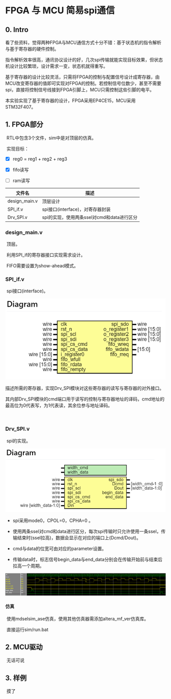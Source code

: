 # FPGA 与 MCU 简易spi通信

## 0. Intro

​		看了些资料，觉得两种FPGA与MCU通信方式十分不错：基于状态机的指令解析与基于寄存器的硬件控制。

​		指令解析效率很高，通讯协议设计的好，几次spi传输就能实现目标效果，但状态机设计比较繁琐，设计需求一变，状态机就得重写。

​		基于寄存器的设计比较灵活，只需将FPGA的控制与配置信号设计成寄存器，由MCU改变寄存器的值即可实现对FPGA的控制。若控制信号位数少，甚至不需要spi，直接将控制信号线接到FPGA引脚上，MCU只需控制这些引脚的电平。

​		本实验实现了基于寄存器的设计，FPGA采用EP4CE15，MCU采用STM32F407。



## 1. FPGA部分

​		RTL中包含3个文件，sim中是对顶层的仿真。

​		实现目标：

- [x] reg0 = reg1 + reg2 + reg3
- [x] fifo读写
- [ ] ram读写



| 文件名        | 描述                                       |
| ------------- | ------------------------------------------ |
| design_main.v | 顶层设计                                   |
| SPI_if.v      | spi接口(interface)，对寄存器封装           |
| Drv_SPI.v     | spi的实现，使用两条ssel对cmd和data进行区分 |



### design_main.v

​		顶层。



​		利用SPI_if的寄存器接口实现需求设计。

​		FIFO需要设置为show-ahead模式。



### SPI_if.v

​		spi接口(interface)。

![Diagram_SPI_if](README.assets/Diagram_SPI_if.png)

​		描述所需的寄存器，实现Drv_SPI模块对这些寄存器的读写与寄存器的对外接口。

​		其内部Drv_SPI模块的cmd端口用于读写的控制与寄存器地址的译码，cmd地址的最高位为0代表写，为1代表读，其余位参与地址译码。

​	

### Drv_SPI.v

​		spi的实现。

![Diagram_Drv_SPI](README.assets/Diagram_Drv_SPI.png)

* spi采用mode0，CPOL=0，CPHA=0 。

* 使用两条ssel对cmd和data进行区分，每次spi传输时只允许使用一条ssel，传输结束时(ssel拉高)，数据会显示在对应的端口上(Dcmd/Dout)。

* cmd与data的位宽可由对应的parameter设置。

* 传输data时，标志信号begin_data与end_data分别会在传输开始前与结束后拉高一个周期。

![wave_begin_end_data](README.assets/wave_begin_end_data.png)



#### 仿真

​		使用mdselsim_ase仿真，使用其他仿真器需添加altera_mf_ver仿真库。

​		直接运行sim/run.bat



## 2. MCU驱动

​		无话可说



## 3. 样例

​		摸了

